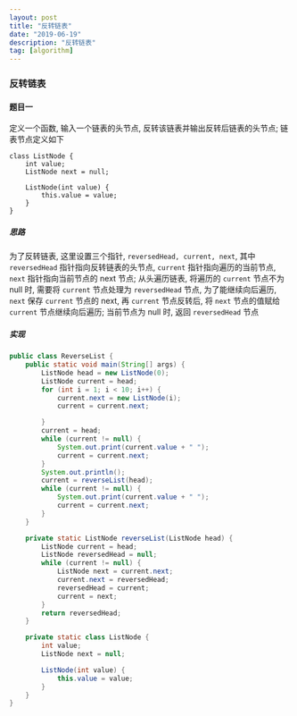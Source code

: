 ```yaml
---
layout: post
title: "反转链表"
date: "2019-06-19"
description: "反转链表"
tag: [algorithm]
---
```


### 反转链表

#### 题目一
定义一个函数, 输入一个链表的头节点, 反转该链表并输出反转后链表的头节点; 链表节点定义如下
```
class ListNode {
    int value;
    ListNode next = null;

    ListNode(int value) {
        this.value = value;
    }
}
```

##### 思路
为了反转链表, 这里设置三个指针, `reversedHead, current, next`, 其中 `reversedHead` 指针指向反转链表的头节点, `current` 指针指向遍历的当前节点, `next` 指针指向当前节点的 next 节点; 从头遍历链表, 将遍历的 `current` 节点不为 null 时, 需要将 `current` 节点处理为 `reversedHead` 节点, 为了能继续向后遍历, `next` 保存 `current` 节点的 next, 再 `current` 节点反转后, 将 `next` 节点的值赋给 `current` 节点继续向后遍历; 当前节点为 null 时, 返回 `reversedHead` 节点

##### 实现
```Java
public class ReverseList {
    public static void main(String[] args) {
        ListNode head = new ListNode(0);
        ListNode current = head;
        for (int i = 1; i < 10; i++) {
            current.next = new ListNode(i);
            current = current.next;

        }
        current = head;
        while (current != null) {
            System.out.print(current.value + " ");
            current = current.next;
        }
        System.out.println();
        current = reverseList(head);
        while (current != null) {
            System.out.print(current.value + " ");
            current = current.next;
        }
    }

    private static ListNode reverseList(ListNode head) {
        ListNode current = head;
        ListNode reversedHead = null;
        while (current != null) {
            ListNode next = current.next;
            current.next = reversedHead;
            reversedHead = current;
            current = next;
        }
        return reversedHead;
    }

    private static class ListNode {
        int value;
        ListNode next = null;

        ListNode(int value) {
            this.value = value;
        }
    }
}
```
